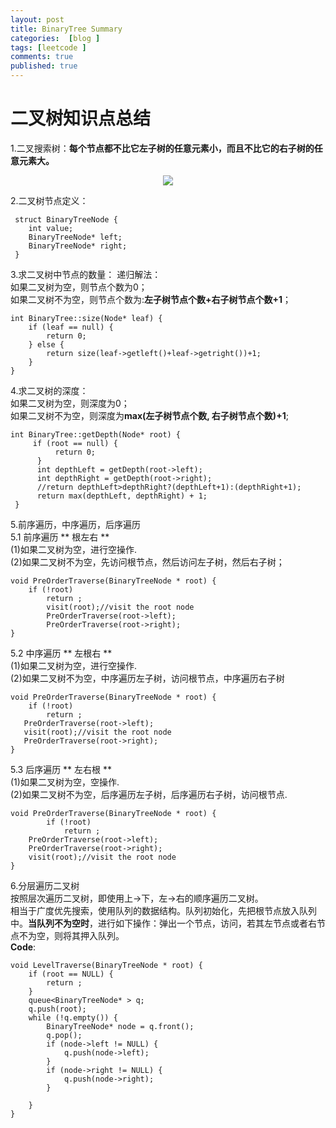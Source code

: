 ```yaml
---
layout: post
title: BinaryTree Summary
categories:  [blog ]
tags: [leetcode ]
comments: true
published: true
---
```

# 二叉树知识点总结
1.二叉搜索树：**每个节点都不比它左子树的任意元素小，而且不比它的右子树的任意元素大。**<br/>
<center>
    <p><img src="http://ww2.sinaimg.cn/large/6add1635gw1f7qi9piv80j20dw09udg4.jpg" align="center"></p>
</center>

2.二叉树节点定义：<br/>

	 struct BinaryTreeNode {
	 	int value;
	 	BinaryTreeNode* left;
	 	BinaryTreeNode* right;
	 }
	 
3.求二叉树中节点的数量：
递归解法：<br/>
如果二叉树为空，则节点个数为0；<br/>
如果二叉树不为空，则节点个数为:**左子树节点个数+右子树节点个数+1**；

    int BinaryTree::size(Node* leaf) {
    	if (leaf == null) {
    		return 0;
    	} else {
    		return size(leaf->getleft()+leaf->getright())+1;
    	}
    }
    
4.求二叉树的深度：<br/>
如果二叉树为空，则深度为0；<br/>
如果二叉树不为空，则深度为**max(左子树节点个数, 右子树节点个数)+1**;

    int BinaryTree::getDepth(Node* root) {
	     if (root == null) {
     	      return 0;  
     	  }
     	  int depthLeft = getDepth(root->left);
     	  int depthRight = getDepth(root->right);
     	  //return depthLeft>depthRight?(depthLeft+1):(depthRight+1);
     	  return max(depthLeft, depthRight) + 1;
	 }
	 
5.前序遍历，中序遍历，后序遍历<br/>
5.1 前序遍历  ** 根左右 **<br/>
(1)如果二叉树为空，进行空操作.<br/>
(2)如果二叉树不为空，先访问根节点，然后访问左子树，然后右子树；<br/>

    void PreOrderTraverse(BinaryTreeNode * root) {
        if (!root)
        	return ;
        	visit(root);//visit the root node
        	PreOrderTraverse(root->left);
        	PreOrderTraverse(root->right);
    }
    
    
5.2 中序遍历  ** 左根右 **<br/>
(1)如果二叉树为空，进行空操作.<br/>
(2)如果二叉树不为空，中序遍历左子树，访问根节点，中序遍历右子树<br/>
 
    void PreOrderTraverse(BinaryTreeNode * root) {
    	if (!root)
    		return ;
       PreOrderTraverse(root->left);
       visit(root);//visit the root node
       PreOrderTraverse(root->right);
    }
5.3 后序遍历  ** 左右根 **<br/>
(1)如果二叉树为空，空操作.<br/>
(2)如果二叉树不为空，后序遍历左子树，后序遍历右子树，访问根节点.<br>

    void PreOrderTraverse(BinaryTreeNode * root) {
    		if (!root)
    			return ;
       	PreOrderTraverse(root->left);
       	PreOrderTraverse(root->right);
       	visit(root);//visit the root node
    }
6.分层遍历二叉树<br/>
按照层次遍历二叉树，即使用上->下，左->右的顺序遍历二叉树。<br/>
相当于广度优先搜索，使用队列的数据结构。队列初始化，先把根节点放入队列中。**当队列不为空时**，进行如下操作：弹出一个节点，访问，若其左节点或者右节点不为空，则将其押入队列。<br/>
**Code**:

    void LevelTraverse(BinaryTreeNode * root) {
    	if (root == NULL) {
    		return ;
    	}
    	queue<BinaryTreeNode* > q;
    	q.push(root);
    	while (!q.empty()) {
    		BinaryTreeNode* node = q.front();
    		q.pop();
    		if (node->left != NULL) {
    			q.push(node->left);
    		}
    		if (node->right != NULL) {
    			q.push(node->right);
    		}
    		
    	}
    }



